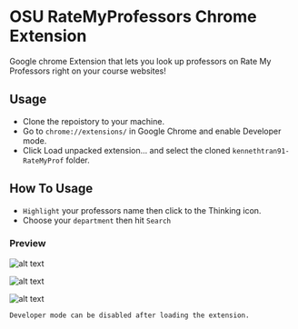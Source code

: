 # OSU RateMyProfessors Chrome Extension

Google chrome Extension that lets you look up professors on Rate My Professors right on your course websites!

## Usage
* Clone the repoistory to your machine.
* Go to ``chrome://extensions/`` in Google Chrome and enable Developer mode.
* Click Load unpacked extension... and select the cloned ``kennethtran91-RateMyProf`` folder.

## How To Usage
* ``Highlight`` your professors name then click to the Thinking icon.
* Choose your ``department`` then hit ``Search``


### Preview
![alt text](https://i.imgur.com/GvJMkyp.gif)

![alt text](https://i.imgur.com/Bt4oTzH.gif)

![alt text](https://i.imgur.com/eX7lgCM.gif)



``Developer mode can be disabled after loading the extension.``
